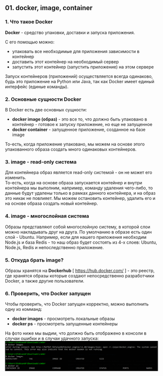 ## 01. docker, image, container

### 1. Что такое Docker 

**Docker** - средство упаковки, доставки и запуска приложения.  

С его помощью можно:
- упаковать все необходимые для приложения зависимости в контейнер
- доставить этот контейнер на необходимый сервер 
- запустить этот контейнер (запустить приложение) на этом сервере

Запуск контейнеров (приложений) осуществляется всегда одинаково, будь это приложение на Python или Java, так как Docker имеет единый интерфейс (единые команды).

### 2. Основные сущности Docker

В Docker есть две основных сущности:
- **docker image (образ)** - это все то, что должно быть упаковано в контейнер - готовое к запуску приложение, но еще не запущенное
- **docker container** - запущенное приложение, созданное на базе image

То-есть, когда приложение упаковано, мы можем на основе этого упакованного образа создать много одинаковых контейнеров.

### 3. image - read-only система

Для контейнера образ является read-only системой - он не может его изменить.   
То-есть, когда на основе образа запускается контейнер и внутри контейнера мы выполним, например, команду удаления чего-либо, то данные будут удалены только в рамках данного контейнера, и на образ это никак не повлияет. Мы можем остановить контейнер, удалить его и на основе образа создать новый контейнер.

### 4. image - многослойная система

Образы представляют собой многослойную систему, в которой слои можно накладывать друг на друга. По умолчанию в образе есть один слой - Ubuntu. Например, если для нашего приложения необходим Node.js и база Redis - то наш образ будет состоять из 4-х слоев: Ubuntu, Node.js, Redis и непоследственно приложение. 

### 5. Откуда брать image?

Образы хранятся на **Dockerhub** [ https://hub.docker.com/ ] - это реестр, где хранятся образы которые создают непосредственно разработчики Docker, а также другие пользователи.

### 6. Проверить, что Docker запущен

Чтобы проверить, что Docker запущен корректно, можно выполнить одну из комманд:
- **docker images** - просмотреть локальные образы
- **docker ps** - просмотреть запущенные контейнеры

На фото ниже мы выдим, что должно быть отображено в консоли в случаи ошибки и в случаи удачного запуска:   
![](./imgs/01.1.png)
